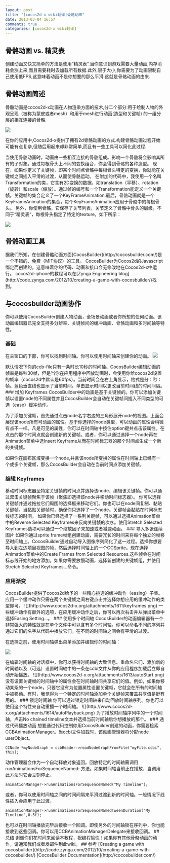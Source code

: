 ```yaml
---
layout: post
title: "[cocos2d-x wiki翻译]骨骼动画"
date: 2013-03-04 16:57
comments: true
categories: [cocos2d-x wiki翻译]
---
```


<!-- Skeletal animation -->

## 骨骼动画 vs. 精灵表
<!-- ## Skeletal animation vs. Sprite sheets -->

<div style='display:none;'>
You can creat animations using "sprite sheets" which is quick and easy. Until you realize your game needs lots of animations and the memory consumption goes way up, together with the time required to load all the data. Also, to limit the size, you need to limit yourself to a low FPS for the animation, which also means the animation doesn’t look as smooth as you’d like. This is where skeletal animation comes in.
</div>
创建动画又快又简单的方法是使用“精灵表”.当你意识到游戏需要大量动画,内存消耗会涨上来,而且需要耗时去加载所有数据.此外,限于大小,你需要为了动画限制自己使用低FPS,这意味着动画不是你想要的那么平滑.这就是骨骼动画的由来.

<!-- ## Introducing Skeletal Animation -->
## 骨骼动画简述
<div style='display:none;'>
Skeletal animation is a technique in cocos2d-x animation in which a character is represented in two parts: a surface representation used to draw the character (called skin or mesh) and a hierarchical set of interconnected bones (called the skeleton or rig) used to animate (pose and keyframe) the mesh.
</div>
骨骼动画是cocos2d-x动画在人物渲染方面的技术,分二个部分:用于绘制人物的外观呈现（被称为蒙皮或者mesh）和用于mesh进行动画(造型和关键帧) 的一组分层的相互连接的骨骼.

![](http://www.cocos2d-x.org/attachments/1606/Skeletal-Animation.jpg)

<div style='display:none;'>
Cocos2d-x provides a way to have 2d skeletal animations in your applications. The process of skeletal animation may be a bit complicated to setup, but using them afterwards is easy, and there are some tools to simplify the process.
</div>

在你的应用中,Cocos2d-x提供了拥有2d骨骼动画的方式.构建骨骼动画过程开始可能有点复杂,但随后用起来却非常简单,而且有一些工具可以简化此过程.

<div style='display:none;'>
When using skeletal animation, the animation is composed of several bones which are connected to one another. Affecting a bone also affects all of its children. By composing different transformations on each bone, you obtain different poses for the skeleton.
</div>
当使用骨骼动画时，动画由一些相互连接的骨骼组成。影响一个骨骼将会影响其所有的子对象。通过每根骨头上不同的变换组合，你会得到骨骼的各种造型。

<div style='display:none;'>
Now, if you define keyframes with certain transformations for a point in time for each of the bones in the skeleton, you can interpolate between the keyframes to obtain a smooth transition and thus animate the skeleton.
</div>
现在，如果你定义了关键帧，即某个时间点骨骼中每根骨头特定的变换，你就能在关键帧之间插入平滑的过渡，从而使骨骼运动。

<div style='display:none;'>
In the attached code, I used a class named Transformation, which contains data about 2D transformations, like translation, rotation and scale. Then, a Keyframe is defined by a frame number and one such Transformation. A collection of Keyframes defines a KeyframeAnimation. Finally, a SkeletonAnimation is a collection of KeyframeAnimations, one for each bone in the skeleton.
</div>
在附加的代码中，我使用一个名叫Transformation的类，它含有2D变换的数据，如translation（平移）、rotation（旋转）和scale（缩放）。通过帧的编号和一个Transformation能定义一个关键帧。关键帧的集合定义了一个KeyFrameAnimation.最后，骨骼动画就是一个KeyFrameAnimation的集合，每个KeyFrameAnimation应用于骨骼中的每根骨头。

<div style='display:none;'>
Separately, you use a Skeleton, which keeps a list of Joints that define the hierarchy of bones in the skeleton. Different from "sprite sheets",each bone is then assigned a certain texture, like the ones below:
</div>
另外，你使用骨骼，它保存了关节列表，关节定义了骨骼中骨头的层级。不同于“精灵表”，每根骨头指定了特定的texture，如下所示：

![](http://www.cocos2d-x.org/attachments/1607/animated-grossini.png)

<!-- ## Tool for skeleton animation -->
## 骨骼动画工具
<div style='display:none;'>
So far as we know, [CocosBuilder](http://cocosbuilder.com/) is a great, free (MIT license) tool for creating skeleton animations.
CocosBuilder is built for Cocos2d’s Javascript bindings, which means that your code, animations, and interfaces will run unmodified in Cocos2d-x.
A tutorial for cocos2d-iphone can be found at the [Zynga Engineering blog](http://code.zynga.com/2012/10/creating-a-game-with-cocosbuilder/)
</div>
据我们所知，在创建骨骼动画方面[CocosBuilder](http://cocosbuilder.com/)是一个不错的、免费（MIT协议）的工具。   
CocosBuilder为Cocos2d的Javascript绑定而创建的。这意味着你的代码、动画和接口会无修改地在Cocos2d-x中运行。    
cocos2d-iphone的教程可以在[Zynga Engineering blog](http://code.zynga.com/2012/10/creating-a-game-with-cocosbuilder/)找到。

<!-- ## Working with cocosbuilder Animations -->
## 与cocosbuilder动画协作
<div style='display:none;'>
You can use CocosBuilder for creating character animations, animating complete scenes or just about any animation you can imagine. The animation editor has full support for multiple resolutions, easing between keyframes, boned animations and multiple timelines to name a few of the features.


h3.The Basics

In the bottom of the main window you can find the timeline. You use the timeline to create your animations.
</div>
你可以使用CocosBuilder创建人物动画，全场景动画或者你所想的任何动画。该动画编辑器已完全支持多分辨率、关键帧间的缓冲动画、骨骼动画和多时间轴等特性。

### 基础
在主窗口的下部，你可以找到时间轴。你可以使用时间轴来创建你的动画。
![](http://www.cocos2d-x.org/attachments/1610/timeline.png)
<div style='display:none;'>
By default your ccb-file has a single timeline that is 10 seconds long. CocosBuilder edits animations at a frame rate of 30 frames per second, but when you play back the animation in your app it will use whatever you have set cocos2d to use (the default in cocos2d is 60 fps). The current time is displayed in the top right corner, and has the format minute:second:frame. The blue vertical line also shows the current time. Click the time display to change the duration of the current timeline.
</div>
默认情况下你的ccb-file只有一条时长10秒的时间轴。CocosBuilder编辑动画的帧率是每秒30帧，但是当你在应用程序中回放动画时，会使用你给cocos2d设置的帧率（cocos2d中默认是60fps）。当前时间会在右上角显示，格式是分：秒：帧。蓝色垂直线也显示了当前时间。单击显示时间以更改当前时间线的时间间隔。
<!-- ### Adding Keyframes -->
### 增加 Keyframes
<div style='display:none;'>
Animations in CocosBuilder are keyframe based. You can add keyframes to different properties of a node and CocosBuilder will automatically interpolate between the keyframes, optionally with different types of easing.

To add a keyframe, first expand the view of the node by clicking the triangle to the right of the name of the node. This will reveal all the animatable properties of the node. What can be animated varies slightly depending on what type of node you have selected. Once the properties are visible you can click the property in the timeline with the option key held down. This will create a new keyframe at the time of the click. Alternatively, you can create a new keyframe at the time of the time marker by selecting a node then choosing Insert Keyframe in the Animation menu.

Keyframes are automatically added at the current time if you transform a node in the canvas area, given that the transformed property already has one or more keyframes in the timeline.
</div>
CocosBuilder中的动画是基于关键帧的。你可以添加关键帧以设置node的不同属性并且CocosBuilder会自动在关键帧间插入不同类型的可选（ease）缓冲动作。 
   
为了添加关键帧，首先通过点击node名字右边的三角形展开node的视图。上面会展现该node所有可动画的属性。基于你选择的node类型，可以动画的属性会稍微有点不一样。凡是可见的属性，你可以在时间轴中按住option键并点击该属性。在点击的那个时间点就会创建新的关键帧。或者，你可以通过选择一个node再在Animation菜单中选Insert Keyframe从而在时间标志器的那个时间点生成一个新的关键帧。

如果你在画布区域变换一个node,并且该node所变换的属性在时间轴上已经有一个或多个关键帧，那么CocosBuilder会自动在当前时间点添加关键帧。

<!-- ### Editing Keyframes -->
### 编辑 Keyframes
<div style='display:none;'>
You edit a specific keyframe of a node by moving the time marker to the time of the keyframe and selecting the node. You can focus on a keyframe by double clicking it (which will select the node and move the time marker).
</div>
移动时间标志器至特定关键帧的时间点并选择该node，编辑该关键帧。你可以通过双击关键帧聚焦于该帧（聚焦即选择该node并移动时间标志器）。

<div style='display:none;'>
You can select keyframes and move them together by dragging a selection box around them. You can also copy and paste keyframes between nodes. Make sure you only have one selected node when pasting the keyframes. The keyframes will be pasted starting at the time of the time marker.
</div>
你可以选择关键帧并通过拖拉它们周围的选择框来移动它们。你也可以在node间复制、黏贴关键帧。当黏贴关键帧时，确保你只选择了一个node。关键帧会黏贴在时间标志线标志的时间。
<div style='display:none;'>
If you have selected a set of keyframes it is possible to reverse the order of them by selecting Reverse Selected Keyframes in the Animation menu. Use the Stretch Selected Keyframes… option to speed up or slow down an animation by a scaling factor.
</div>
如果你已经选择了一系列关键帧，可以通过选择Animation菜单中的Reverse Selected Keyframes来反向关键帧的次序。使用Stretch Selected Keyframes选项可以通过一个缩放因子来加速或者减速动画。
<!-- ### Importing a Sequence of Images -->
### 导入多张连续图片
<div style='display:none;'> 
If you have an animation created by sprite frames it can be tedious to move each individual frame to the timeline. CocosBuilder simplifies this process by automatically importing a sequence of images. Select the frames that you want to import in the left hand project view, then select a CCSprite in the timeline. Now choose Create Frames from Selected Resources in the Animation menu. The frames will automatically be created at the start of the marker. If you need to slow down the animation, select the newly created keyframes and use the Stretch Selected Keyframes… command.
</div>
如果你通过sprite frame帧组创建动画，需要冗长的时间来将每个独立的帧移至时间轴上。CocosBuilder通过自动导入图像序列简化了这一过程。选择你想要导入到左边项目视图的帧，然后选择时间轴上的一个CCSprite。现在选择Animation菜单中的Create Frames from Selected Resources.这些帧会在时间标志线开始的地方添加。如果你需要放慢动画，选择新创建的关键帧组，并使用Stretch Selected Keyframes...命令。

<!-- ### Applying Easing -->
### 应用渐变
<div style='display:none;'> 
CocosBuilder offers a carefully selected subset of the easings provided by cocos2d. To apply an easing right click between two keyframes and select the type of easing that you want to apply.
</div>
CocosBuilder提供了cocos2d给予的一些精心挑选的缓冲动作（easing）子集。应用一个缓冲动作只需在两个关键帧之间右键点击并选择你想应用的缓冲动作的类型即可。
![](http://www.cocos2d-x.org/attachments/1611/keyframes.png)
<div style='display:none;'> 
Some of the easings have additional options, after the easing has been applied you can right click again and select Easing Setting… from the popup menu.
</div>
一些缓冲动作有额外的选项，在应用缓冲动作之后，你可以再次右击并从弹出菜单中选择Easing Setting…。
<!-- ### Using Multiple Timelines -->
### 使用多个时间轴
<div style='display:none;'>
A very powerful feature of CocosBuilder's animation editor is the ability to have multiple timelines in a single file. You can name the different sequences and play them back from your code by using their name. It's even possible to smoothly transition between the different timelines.

To select, add or edit your timelines use the timeline popup menu:
</div>
CocosBuilder的动画编辑器有一个非常强大的特性就是在单个文件中可以含有多个时间轴。你可以命名不同的序列并通过它们的名字从代码中播放它们。在不同的时间轴之间会有平滑的过渡。

在选择之前，使用时间轴弹出菜单添加并编辑你的时间轴：

![](http://www.cocos2d-x.org/attachments/1612/Multiple%20Timelines.png)
<div style='display:none;'>
In the edit timelines dialog you can get an overview of your timelines, rename them, add new ones and (optionally) set one of the timelines to automatically start playback directly when the ccbi-file is loaded by your app.
</div>
在编辑时间轴的对话框中，你可以获得时间轴的大致信息、重命名它们、添加新的时间轴以及（可选）设置时间轴中的一条在ccbi文件从你的应用程序加载后立即自动开始播放。
![](http://www.cocos2d-x.org/attachments/1613/autoStart.png)
<div style='display:none;'>
Properties in timelines that do not have keyframes set share their values across timelines. E.g. if you move one node in one timeline it will be moved in all timelines as long as they do not have a keyframe set for the position property. I can sometimes be useful to add a single keyframe to a property just to override the shared value for a specific timeline.
</div>
没有设置关键帧的时间轴中的属性会在时间轴时间共享它们的值。例如，如果你移动某条的一个node，只要它没有为位置属性设置关键帧，它就会在所有的时间轴中被移动。有时，我觉得为一个特定的时间轴添加单个关键帧来覆盖共享值是挺有用的。
<!-- ### Chaining Timelines -->
### 锁定时间轴
<div style='display:none;'>
You can automatically play back a sequence of timelines by chaining them. You can also use this feature for automatically looping a timeline.
</div>
你可以通过锁定时间轴来自动回放时间轴序列。你也可以使用这个特性来自动重播一个时间轴。
![](http://www.cocos2d-x.org/attachments/1614/autoPlayback.png)
<div style='display:none;'>
To have a timeline play in sequence, click the No chained timeline text and select the timeline you want to play right after the current one.
</div>
为了播放时间轴序列中的一个时间轴，点击No chained timeline文本并选择当前时间轴后你想播放的那个。
### 通过代码播放动画
<div style='display:none;'>
To programmatically control the animations you create with CocosBuilder you will need to retrieve theCCBAnimationManager. The animation manager will be assigned to the nodes userObject when the ccbi-file is loaded.
</div>
想要通过代码控制你用CocosBuilder创建的动画，你需要检索CCBAnimationManager。当ccbi文件加载时，该动画管理器将分配node userObject。

```
CCNode *myNodeGraph = ccbReader->readNodeGraphFromFile("myFile.ccbi", this);
```

<div style='display:none;'>
The action manager will be returned as an autoreleased object. To play back a specific timeline call therunAnimationsForSequenceNamed: method. If a timeline is currently playing it will be immediately stopped when calling this method.
</div>
动作管理器会作为一个自动释放对象返回。回放特定的时间轴需调用runAnimationsForSequenceNamed: 方法。如果时间轴当前正在播放，当调用此方法时它会立刻停止。

```
animationManager->runAnimationsForSequenceNamed("My Timeline");
```

<div style='display:none;'>
Optionally, you can use a tween duration to smoothly transition to the new timeline. Where possible linear interpolations will be used for the transition.
</div>
或者，你可以使用时间轴之间的时间间隔来平滑过渡到新的时间轴。一般情况下线性插入会应用于此过渡。

```
animationManager->runAnimationsForSequenceNamedTweenDuration("My Timeline",0.5f);
```
<div style='display:none;'>
It is also possible to receive a callback whenever a timeline has finished playing. You will receive these callbacks even if another timeline is chained in sequence. Use the CCBAnimationManagerDelegate to receive the callbacks.
</div>
也可以在时间轴播放完毕后接收一个回调。即使另外的时间轴锁在序列中，你也能接收到这些回调。你可以用CCBAnimationManagerDelegate来接收回调。
## 总结
<div style='display:none;'> 
Thank you taking the time to read through the tutorial and happy coding!If you have other tools for skeleton animation,please let us known or post to this wiki.
</div>
谢谢你们花时间来阅读本教程，祝编程愉快！如果你有其他骨骼动画的动作，请通知我们或者发邮件到此wiki。
## 参考 
[Creating a game with cocosbuilder](http://code.zynga.com/2012/10/creating-a-game-with-cocosbuilder/)    
[CocosBuilder Documentation](http://cocosbuilder.com/)
